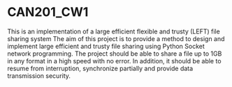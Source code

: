 # CAN201_CW1
This is an implementation of a large efficient flexible and trusty (LEFT) file sharing system
The aim of this project is to provide a method to design and implement large efficient and trusty file sharing using Python Socket network programming. The project should be able to share a file up to 1GB in any format in a high speed with no error. In addition, it should be able to resume from interruption, synchronize partially and provide data transmission security.
